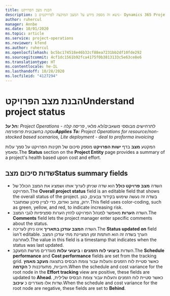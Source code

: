 ```yaml
---
title: הבנת מצב הפרויקט
description: נושא זה מספק מידע על המצב המוקצה לפרויקטים ב- Dynamics 365 Project Operations.
author: ruhercul
manager: Annbe
ms.date: 10/01/2020
ms.topic: article
ms.service: project-operations
ms.reviewer: kfend
ms.author: ruhercul
ms.openlocfilehash: bc5bc174518e46b32cf88ea7231bb2df10fde292
ms.sourcegitcommit: 4cf1dc1561b92fca4175f0b3813133c5e63ce8e6
ms.translationtype: HT
ms.contentlocale: he-IL
ms.lasthandoff: 10/28/2020
ms.locfileid: "4127294"
---
```

# <a name="understand-project-status"></a><span data-ttu-id="926be-103">הבנת מצב הפרויקט</span><span class="sxs-lookup"><span data-stu-id="926be-103">Understand project status</span></span>

<span data-ttu-id="926be-104">_**חל על:** Project Operations לתרחישים מבוססי משאבים/לא מלאי, פריסה קלה - עסקה בחשבונית פרופורמה_</span><span class="sxs-lookup"><span data-stu-id="926be-104">_**Applies To:** Project Operations for resource/non-stocked based scenarios, Lite deployment - deal to proforma invoicing_</span></span>


<span data-ttu-id="926be-105">המקטע **מצב** בדף **ישות הפרויקט** מספק סיכום של תקינות הפרויקט על סמך עלות ומאמץ.</span><span class="sxs-lookup"><span data-stu-id="926be-105">The **Status** section on the **Project Entity** page provides a summary of a project's health based upon cost and effort.</span></span>


## <a name="status-summary-fields"></a><span data-ttu-id="926be-106">שדות סיכום מצב</span><span class="sxs-lookup"><span data-stu-id="926be-106">Status summary fields</span></span>

- <span data-ttu-id="926be-107">השדה **מצב פרויקט כולל‬** הוא שדה שניתן לערוך אותו ושמציג את המצב הכולל של הפרויקט.</span><span class="sxs-lookup"><span data-stu-id="926be-107">The **Overall project status** field is an editable field that shows the overall status of the project.</span></span> <span data-ttu-id="926be-108">בשדה זה נעשה שימוש בקידוד צבעים, כגון ירוק, צהוב ואדום, כדי לציין סיכון שמתגבר.</span><span class="sxs-lookup"><span data-stu-id="926be-108">This field uses color-coding, such as green, yellow, and red, to indicate increasing risk.</span></span> 
- <span data-ttu-id="926be-109">השדה **הערות** מאפשר למנהל הפרויקט להזין הערות ספציפיות לגבי המצב.</span><span class="sxs-lookup"><span data-stu-id="926be-109">The **Comments** field lets the project manager enter specific comments about the status.</span></span> 
- <span data-ttu-id="926be-110">השדה **המצב עודכן בתאריך** אינו ניתן לעריכה.</span><span class="sxs-lookup"><span data-stu-id="926be-110">The **Status updated on** field isn't editable.</span></span> <span data-ttu-id="926be-111">הערך בשדה זה הוא חותמת זמן המציינת מתי עודכן המצב לאחרונה.</span><span class="sxs-lookup"><span data-stu-id="926be-111">The value in this field is a timestamp that indicates when the status was last updated.</span></span>
- <span data-ttu-id="926be-112">השדות **‏‫ביצועי לוח הזמנים‬** ו **‏‫ביצועי עלות‬** מוגדרים מרשת המעקב.</span><span class="sxs-lookup"><span data-stu-id="926be-112">The **Schedule performance** and **Cost performance** fields are set from the tracking grid.</span></span> <span data-ttu-id="926be-113">כאשר סטיית לוח הזמנים והעלות עבור צומת הבסיס בתצוגה **מעקב מאמץ** חיוביות,  מתעדכנות ל **הקדמה‬**.</span><span class="sxs-lookup"><span data-stu-id="926be-113">When the schedule and cost variance for the root node in the **Effort tracking** view are positive, these fields are updated to **Ahead**.</span></span> <span data-ttu-id="926be-114">כאשר סטיית לוח הזמנים והעלות עבור צומת הבסיס שלילית, שדות אלו מוגדרים כ **עיכוב**.</span><span class="sxs-lookup"><span data-stu-id="926be-114">When the schedule and cost variance for the root node are negative, these fields are set to **Behind**.</span></span>
